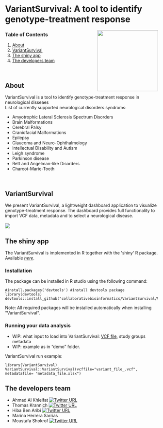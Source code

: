 # VariantSurvival: A tool to identify genotype-treatment response
<img src="https://user-images.githubusercontent.com/41301333/195215088-8404f200-8297-4322-a30f-c84f526aa620.png" width="200" height="200" align="right">

### Table of Contents
1. [About](#About)
2. [VariantSurvival](#variantsurvival)
3. [The shiny app](#the-shiny-app)
4. [The developers team](#the-developers-team)
<br>


## About
VariantSurvival is a tool to identify genotype-treatment response in neurological disseaes
<br>
List of currently supported neurological disorders syndroms:

- Amyotrophic Lateral Sclerosis Spectrum Disorders
- Brain Malformations
- Cerebral Palsy
- Craniofacial Malformations
- Epilepsy
- Glaucoma and Neuro-Ophthalmology
- Intellectual Disability and Autism
- Leigh syndrome
- Parkinson disease
- Rett and Angelman-like Disorders
- Charcot-Marie-Tooth
<br>


## VariantSurvival
We present VariantSurvival, a lightweight dashboard application to visualize genotype-treatment response.
The dashboard provides full functionality to import VCF data, metadata and to select a neurological disease.
<br><br>
<img src="https://github.com/collaborativebioinformatics/VariantSurvival/blob/main/img/VariantSurvival.svg">


## The shiny app
The VariantSurvival is implemented in R together with the 'shiny' R package. Available [_here_](https://github.com/collaborativebioinformatics/VariantSurvival/tree/main/VariantSurvival_package).


### Installation

The package can be installed in R studio using the following command:

```
#install.packages('devtools') #install devtools package
library(devtools)
devtools::install_github("collaborativebioinformatics/VariantSurvival/VariantSurvival_package")
```
Note: All required packages will be installed automatically when installing "VariantSurvival".


### Running your data analysis
* WIP: what input to load into VariantSurvival: [VCF file](https://github.com/collaborativebioinformatics/VariantSurvival/blob/main/docs/preprocessing/prepareVCF.md), study groups metadata
* WIP: example as in “demo” folder.

VariantSurvival run example:
```
library(VariantSurvival)
VariantSurvival::VariantSurvival(vcffile="variant_file_.vcf", metadatafile= "metadata_file.xlsx")
```


## The developers team

* Ahmad Al Khleifat [![Twitter URL](https://img.shields.io/twitter/url/https/twitter.com/AhmadAlKhleifat.svg?style=social&label=Follow%20%40AhmadAlKhleifat)](https://twitter.com/AhmadAlKhleifat)
* Thomas Krannich [![Twitter URL](https://img.shields.io/twitter/url/https/twitter.com/krannich479.svg?style=social&label=Follow%20%40krannich479)](https://twitter.com/krannich479)
* Hiba Ben Aribi [![Twitter URL](https://img.shields.io/twitter/url/https/twitter.com/Hiba_BenAribi.svg?style=social&label=Follow%20%40Hiba_BenAribi)](https://twitter.com/Hiba_BenAribi)
* Marina Herrera Sarrias
* Moustafa Shokrof [![Twitter URL](https://img.shields.io/twitter/url/https/twitter.com/mostafashokrof2.svg?style=social&label=Follow%20%40mostafashokrof2)](https://twitter.com/mostafashokrof2)


